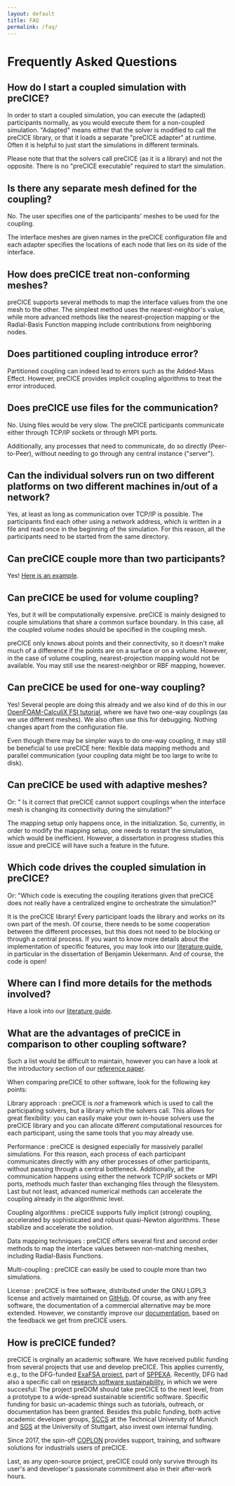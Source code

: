 ```yaml
---
layout: default
title: FAQ
permalink: /faq/
---
```


# Frequently Asked Questions

## How do I start a coupled simulation with preCICE?

In order to start a coupled simulation, you can execute the (adapted)
participants normally, as you would execute them for a non-coupled simulation.
"Adapted" means either that the solver is modified to call the preCICE library,
or that it loads a separate "preCICE adapter" at runtime. Often it is helpful
to just start the simulations in different terminals.

Please note that that the solvers call preCICE (as it is a library) and not the
opposite. There is no "preCICE executable" required to start the simulation.

## Is there any separate mesh defined for the coupling?

No. The user specifies one of the participants' meshes to be used for the coupling.

The interface meshes are given names in the preCICE configuration file and each adapter
specifies the locations of each node that lies on its side of the interface.

## How does preCICE treat non-conforming meshes?

preCICE supports several methods to map the interface values from the one mesh
to the other. The simplest method uses the nearest-neighbor's value, while
more advanced methods like the nearest-projection mapping or the Radial-Basis
Function mapping include contributions from neighboring nodes.

## Does partitioned coupling introduce error?

Partitioned coupling can indeed lead to errors such as the Added-Mass Effect. However, preCICE provides implicit coupling algorithms to treat the error introduced.

## Does preCICE use files for the communication?

No. Using files would be very slow. The preCICE participants communicate either
through TCP/IP sockets or through MPI ports.

Additionally, any processes that need to communicate, do so directly (Peer-to-Peer),
without needing to go through any central instance ("server").

## Can the individual solvers run on two different platforms on two different machines in/out of a network?

Yes, at least as long as communication over TCP/IP is possible. The participants find each other using a network address, which is written in a file and read once in the beginning of the simulation. For this reason, all the participants need to be started from the same directory.

## Can preCICE couple more than two participants?

Yes! [Here is an example](https://github.com/precice/precice/wiki/Tutorial-for-CHT-with-OpenFOAM-and-CalculiX).

## Can preCICE be used for volume coupling?

Yes, but it will be computationally expensive. preCICE is mainly designed to
couple simulations that share a common surface boundary. In this case, all the
coupled volume nodes should be specified in the coupling mesh.

preCICE only knows about points and their connectivity, so it doesn't make much of a difference if the points are on a surface or on a volume. However, in the case of volume coupling, nearest-projection mapping would not be available. You may still use the nearest-neighbor or RBF mapping, however.

## Can preCICE be used for one-way coupling?

Yes! Several people are doing this already and we also kind of do this in our [OpenFOAM-CalculiX FSI tutorial](https://github.com/precice/precice/wiki/Tutorial-for-FSI-with-OpenFOAM-and-CalculiX), where we have two one-way couplings (as we use different meshes). We also often use this for debugging. Nothing changes apart from the configuration file.

Even though there may be simpler ways to do one-way coupling, it may still be beneficial to use preCICE here: flexible data mapping methods and parallel communication (your coupling data might be too large to write to disk).

## Can preCICE be used with adaptive meshes?

Or: " Is it correct that preCICE cannot support couplings when the interface mesh is changing its connectivity during the simulation?"

The mapping setup only happens once, in the initialization. So, currently, in order to modify the mapping setup, one needs to restart the simulation, which would be inefficient. However, a dissertation in progress studies this issue and preCICE will have such a feature in the future.

## Which code drives the coupled simulation in preCICE?
Or: "Which code is executing the coupling iterations given that preCICE does not really have a centralized engine to orchestrate the simulation?"

It is the preCICE library! Every participant loads the library and works on its own part of the mesh. Of course, there needs to be some cooperation between the different processes, but this does not need to be blocking or through a central process. If you want to know more details about the implementation of specific features, you may look into our [literature guide](https://github.com/precice/precice/wiki/Literature-guide), in particular in the dissertation of Benjamin Uekermann. And of course, the code is open!

## Where can I find more details for the methods involved?

Have a look into our [literature guide](https://github.com/precice/precice/wiki/Literature-guide).

## What are the advantages of preCICE in comparison to other coupling software?

Such a list would be difficult to maintain, however you can have a look at the
introductory section of our [reference paper](../publications).

When comparing preCICE to other software, look for the following key points:

Library approach
: preCICE is _not_ a framework which is used to call the
participating solvers, but a library which the solvers call.
This allows for great flexibility: you can easily make
your own in-house solvers use the preCICE library and you can allocate different
computational resources for each participant, using the same tools that you
may already use.

Performance
: preCICE is designed especially for massively parallel simulations.
For this reason, each process of each participant communicates directly with
any other processes of other participants, without passing through a
central bottleneck. Additionally, all the communication happens using either
the network TCP/IP sockets or MPI ports, methods much faster than exchanging
files through the filesystem. Last but not least, advanced numerical methods
can accelerate the coupling already in the algorithmic level.

Coupling algorithms
: preCICE supports fully implicit (strong) coupling,
accelerated by sophisticated and robust quasi-Newton algorithms. These stabilize
and accelerate the solution.

Data mapping techniques
: preCICE offers several first and second order
methods to map the interface values between non-matching meshes,
including Radial-Basis Functions.

Multi-coupling
: preCICE can easily be used to couple more than two simulations.

License
: preCICE is free software, distributed under the GNU LGPL3 license
and actively maintained on [GitHub](https://github.com/precice/). Of course, as
with any free software, the documentation of a commercial alternative may be
more extended. However, we constantly improve our [documentation](https://github.com/precice/precice/wiki), based on the
feedback we get from preCICE users.

## How is preCICE funded?

preCICE is orginally an academic software. We have received public funding from several projects that use and develop preCICE. This applies currently, e.g., to the DFG-funded [ExaFSA project](http://ipvs.informatik.uni-stuttgart.de/SGS/EXAFSA/index.php), part of [SPPEXA](http://www.sppexa.de/). Recently, DFG had also a specific call on [research software sustainability](http://www.dfg.de/en/research_funding/programmes/infrastructure/lis/funding_opportunities/call_proposal_software), in which we were succesful: The project preDOM should take preCICE to the next level, from a prototype to a wide-spread sustainable scientific software. Specific funding for basic un-academic things such as tutorials, outreach, or documentation has been granted. Besides this public funding, both active academic developer groups, [SCCS](https://www5.in.tum.de/wiki/index.php/Home) at the Technical University of Munich and [SGS](https://www.ipvs.uni-stuttgart.de/abteilungen/sgs) at the University of Stuttgart, also invest own internal funding.  

Since 2017, the spin-off [COPLON](http://coplon.de/) provides support, training, and software solutions for industrials users of preCICE. 

Last, as any open-source project, preCICE could only survive through its user's and developer's  passionate commitment also in their after-work hours.       
